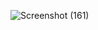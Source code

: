 ![Screenshot (161)](https://github.com/Nipuni002/University_Students_Online_Helpdesk/assets/173162987/d74ae573-532f-425c-82b3-5c27f69ed198)
